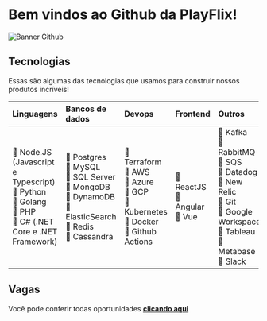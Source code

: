 # Bem vindos ao Github da PlayFlix!

![Banner Github](/images/banner.png)

## Tecnologias

Essas são algumas das tecnologias que usamos para construir nossos produtos incríveis!

|Linguagens|Bancos de dados|Devops|Frontend|Outros|
|:---|:--|:--|:--|:--|
|:green_heart: Node.JS (Javascript e Typescript)<br>:green_heart: Python<br>:green_heart: Golang<br>:green_heart: PHP<br>:green_heart: C# (.NET Core e .NET Framework)|:green_heart: Postgres<br>:green_heart: MySQL<br>:green_heart: SQL Server<br>:green_heart: MongoDB<br>:green_heart: DynamoDB<br>:green_heart: ElasticSearch<br>:green_heart: Redis<br>:green_heart: Cassandra|:green_heart: Terraform<br>:green_heart: AWS<br>:green_heart: Azure<br>:green_heart: GCP<br>:green_heart: Kubernetes<br>:green_heart: Docker<br>:green_heart: Github Actions|:green_heart: ReactJS<br>:green_heart: Angular<br>:green_heart: Vue|:green_heart: Kafka<br>:green_heart: RabbitMQ<br>:green_heart: SQS<br>:green_heart: Datadog<br>:green_heart: New Relic<br>:green_heart: Git<br>:green_heart: Google Workspace<br>:green_heart: Tableau<br>:green_heart: Metabase<br>:green_heart: Slack|


## Vagas

Você pode conferir todas oportunidades **[clicando aqui](https://vagas.playflix.me/)**
